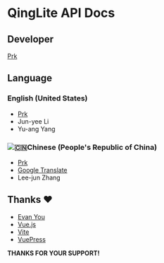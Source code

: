# QingLite API Docs

## Developer

[Prk](https://github.com/BiliPrk)


## Language

### English (United States)

- [Prk](https://github.com/BiliPrk)
- Jun-yee Li
- Yu-ang Yang


### ![🇨🇳](https://cdn.emojidex.com/emoji/px32/%E4%B8%AD%E5%9B%BD%E5%9B%BD%E6%97%97.png?1417130677 "PRC")Chinese (People's Republic of China)

- [Prk](https://github.com/BiliPrk)
- [Google Translate](https://translate.google.com)
- Lee-jun Zhang


## Thanks ♥

- [Evan You](https://github.com/yyx990803)
- [Vue.js](https://vuejs.org/)
- [Vite](https://vitejs.dev/)
- [VuePress](https://vuepress.vuejs.org/)


**THANKS FOR YOUR SUPPORT!**
